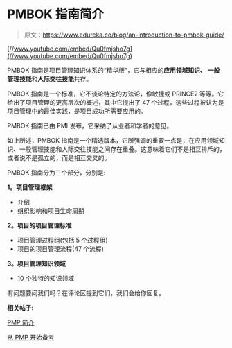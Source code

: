 # PMBOK 指南简介

> 原文：<https://www.edureka.co/blog/an-introduction-to-pmbok-guide/>

[//www.youtube.com/embed/Qu0fmjsho7g](//www.youtube.com/embed/Qu0fmjsho7g)

PMBOK 指南是项目管理知识体系的“精华版”，它与相应的**应用领域知识、** **一般管理技能**和**人际交往技能**共存。

PMBOK 指南是一个标准，它不谈论特定的方法论，像敏捷或 PRINCE2 等等。它给出了项目管理的更高层次的概述，其中它提出了 47 个过程，这些过程被认为是项目管理中的最佳实践，是项目成功所需要应用的。

PMBOK 指南已由 PMI 发布，它采纳了从业者和学者的意见。

如上所述，PMBOK 指南是一个精选版本，它所强调的重要一点是，在应用领域知识、一般管理技能和人际交往技能之间存在重叠。这意味着它们不是相互排斥的，或者说不是孤立的，而是相互交叉的。

PMBOK 指南分为三个部分，分别是:

**1。项目管理框架**

*   介绍
*   组织影响和项目生命周期

**2。项目的项目管理标准**

*   项目管理过程组(包括 5 个过程组)
*   项目的项目管理流程(47 个流程)

**3。项目管理知识领域**

*   10 个独特的知识领域

有问题要问我们吗？在评论区提到它们，我们会给你回复。

**相关帖子:**

[PMP 简介](https://www.edureka.co/blog/videos/introduction-to-pmp/ "Introduction to PMP")

[从 PMP 开始备考](https://www.edureka.co/pmp "PMP Exam Preparation")